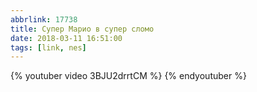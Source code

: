 ```yaml
---
abbrlink: 17738
title: Супер Марио в супер сломо
date: 2018-03-11 16:51:00
tags: [link, nes]
---
```

{% youtuber video 3BJU2drrtCM %}
{% endyoutuber %}